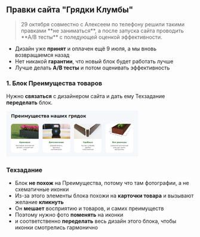 ## Правки сайта "Грядки Клумбы"
<blockquote>
  29 октября совместно с Алексеем по телефону решили такими правками **не заниматься**, а после запуска сайта проводить **А/В тесты** с поледующей оценкой эффективности.
</blockquote>

- Дизайн уже **принят** и оплачен ещё 9 июля, а мы вновь возвращаемся назад
- Нет никакой **гарантии**, что новый блок будет работать лучше
- Лучше делать **А/В тесты** и потом оценивать эффективность

### 1. Блок Преимущества товаров

Нужно **связаться** с дизайнером сайта и дать ему Техзадание **переделать** блок.

<img width="70%" src="img/benefits-product.png" alt="">

### Техзадание

- Блок **не похож** на Преимущества, потому что там фотографии, а не схематичные иконки
- Из-за этого элементы блока похожи на **карточки товара** и вызывают желание **кликнуть**
- Он **мешает** восприятию и товаров, и самих преимуществ
- Поэтому нужно фото **поменять** на иконки
- и соответственно **переделать** весь дизайн этого блока, чтобы иконки смотрелись гармонично
